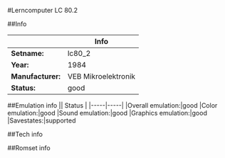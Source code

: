 #Lerncomputer LC 80.2

##Info

||Info|
|-----|-----|
|**Setname:**|lc80_2
|**Year:**|1984
|**Manufacturer:**|VEB Mikroelektronik
|**Status:**|good

##Emulation info
|| Status |
|-----|-----|
|Overall emulation:|good
|Color emulation:|good
|Sound emulation:|good
|Graphics emulation:|good
|Savestates:|supported

##Tech info

##Romset info

<!--- START OF EDITED COMMENT DO NOT TOUCH TEXT ABOVE-->
